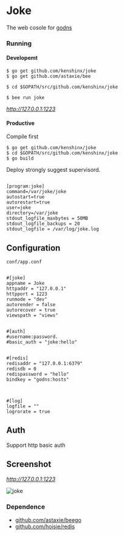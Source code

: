 Joke  
=====
The web cosole for [godns](https://github.com/kenshinx/godns)

### Running

#### Developemt

```
$ go get github.com/kenshinx/joke
$ go get github.com/astaxie/bee

$ cd $GOPATH/src/github.com/kenshinx/joke

$ bee run joke  

```

*http://127.0.0.1:1223*


#### Productive

Compile first

```
$ go get github.com/kenshinx/joke
$ cd $GOPATH/src/github.com/kenshinx/joke
$ go build 
```

Deploy strongly suggest supervisord.

```

[program:joke]
command=/var/joke/joke
autostart=true
autorestart=true
user=joke
directory=/var/joke
stdout_logfile_maxbytes = 50MB
stdout_logfile_backups = 20
stdout_logfile = /var/log/joke.log

```


## Configuration

`conf/app.conf` 


```

#[joke]
appname = Joke
httpaddr = "127.0.0.1"
httpport = 1223
runmode = "dev"
autorender = false
autorecover = true
viewspath = "views"


#[auth]
#username:password.
#basic_auth = "joke:hello"


#[redis]
redisaddr = "127.0.0.1:6379"
redisdb = 0
redispassword = "hello"
bindkey = "godns:hosts"



#[log]
logfile = ""
logrorate = true

```


## Auth

Support http basic auth  


## Screenshot

*http://127.0.0.1:1223*

![joke](https://raw.github.com/kenshinx/joke/master/screenshot/joke.png)


### Dependence

* [github.com/astaxie/beego](https://github.com/astaxie/beego)  
* [github.com/hoisie/redis](https://github.com/hoisie/redis)
